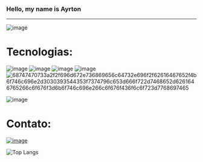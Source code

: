 ### Hello, my name is Ayrton

<hr/>

![image](https://dumaszinhaz.hu/wp-content/uploads/2017/09/matrix-gif.gif)

# Tecnologias:
![image](https://user-images.githubusercontent.com/76439349/127048268-06a79ba7-6f67-4cb0-a959-6c02c1ecdef5.png)
![image](https://user-images.githubusercontent.com/76439349/127048328-b0aa226b-40d7-42d8-836f-8efdfbade797.png)
![image](https://user-images.githubusercontent.com/76439349/127048414-d2c31c78-2fd4-48e1-98c9-bd6a0074b394.png)
![image](https://img.shields.io/badge/Android-3DDC84?style=for-the-badge&logo=android&logoColor=white)
![68747470733a2f2f696d672e736869656c64732e696f2f62616467652f4b6f746c696e2d3030393544353f7374796c653d666f722d7468652d6261646765266c6f676f3d6b6f746c696e266c6f676f436f6c6f723d7768697465](https://github.com/AyrtonRSPorto/AyrtonRSPorto/assets/76439349/0a03e5d2-4e76-4369-ba3c-712e87c462d3)


![image](https://user-images.githubusercontent.com/76439349/127048580-d27d8c99-4781-4bbb-ac70-905c7cc242c9.png)


# Contato:
<a href ='https://www.linkedin.com/in/ayrton-porto-31ba99159/'>![image](https://user-images.githubusercontent.com/76439349/127049372-1affd31e-9f4c-48cb-90ac-279901cd8aa4.png)<a/>

![Top Langs](https://github-readme-stats.vercel.app/api/top-langs/?username=AyrtonRSPorto&theme=graywhite)




<!--
**AyrtonRSPorto/AyrtonRSPorto** is a ✨ _special_ ✨ repository because its `README.md` (this file) appears on your GitHub profile.

Here are some ideas to get you started:

- 🔭 I’m currently working on ...
- 🌱 I’m currently learning ...
- 👯 I’m looking to collaborate on ...
- 🤔 I’m looking for help with ...
- 💬 Ask me about ...
- 📫 How to reach me: ...
- 😄 Pronouns: ...
- ⚡ Fun fact: ...
-->
